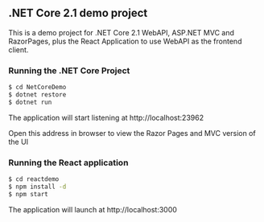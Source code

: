 ## .NET Core 2.1 demo project

This is a demo project for .NET Core 2.1 WebAPI, ASP.NET MVC and RazorPages, plus the React Application to use WebAPI as the frontend client.

### Running the .NET Core Project

```sh
$ cd NetCoreDemo
$ dotnet restore
$ dotnet run
```

The application will start listening at http://localhost:23962

Open this address in browser to view the Razor Pages and MVC version of the UI

### Running the React application

```sh
$ cd reactdemo
$ npm install -d
$ npm start
```

The application will launch at http://localhost:3000